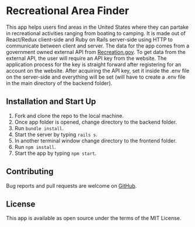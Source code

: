 # Recreational Area Finder

This app helps users find areas in the United States where they can partake in recreational activities ranging from boating to camping. It is made out of React/Redux client-side and Ruby on Rails server-side using HTTP to communicate between client and server. The data for the app comes from a government owned external API from [Recreation.gov](ridb.recreation.gov). To get data from the external API, the user will require an API key from the website. The application process for the key is straight forward after registering for an account on the website. After acquiring the API key, set it inside the .env file on the server-side and everything will be set (will have to create a .env file in the main directory of the backend folder).

## Installation and Start Up

1. Fork and clone the repo to the local machine.
2. Once app folder is opened, change directory to the backend folder.
3. Run `bundle install`.
4. Start the server by typing `rails s`.
5. In another terminal window change directory to the frontend folder.
6. Run `npm install`.
7. Start the app by typing `npm start`.

## Contributing

Bug reports and pull requests are welcome on [GitHub](https://github.com/Dice-K39/React_Redux_Project).

## License

This app is available as open source under the terms of the MIT License.
